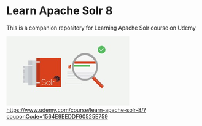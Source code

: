 # Learn Apache Solr 8

This is a companion repository for Learning Apache Solr course on Udemy

![GitHub Logo](/thumbnail_180.jpg)
https://www.udemy.com/course/learn-apache-solr-8/?couponCode=1564E9EEDDF90525E759
